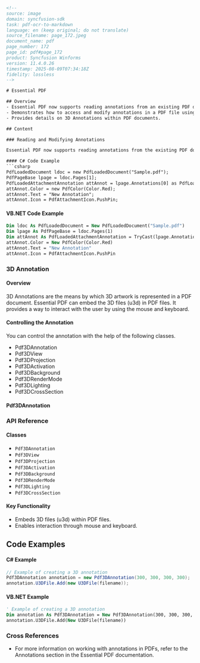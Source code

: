 ```html
<!-- 
source: image
domain: syncfusion-sdk
task: pdf-ocr-to-markdown
language: en (keep original; do not translate)
source_filename: page_172.jpeg
document_name: pdf
page_number: 172
page_id: pdf#page_172
product: Syncfusion Winforms
version: 11.4.0.26
timestamp: 2025-08-09T07:34:18Z
fidelity: lossless
-->

# Essential PDF

## Overview
- Essential PDF now supports reading annotations from an existing PDF document.
- Demonstrates how to access and modify annotations in a PDF file using both C# and VB.NET.
- Provides details on 3D Annotations within PDF documents.

## Content

### Reading and Modifying Annotations

Essential PDF now supports reading annotations from the existing PDF document. The following code example illustrates this.

#### C# Code Example
```csharp
PdfLoadedDocument ldoc = new PdfLoadedDocument("Sample.pdf");
PdfPageBase lpage = ldoc.Pages[1];
PdfLoadedAttachmentAnnotation attAnnot = lpage.Annotations[0] as PdfLoadedAttachmentAnnotation;
attAnnot.Color = new PdfColor(Color.Red);
attAnnot.Text = "New Annotation";
attAnnot.Icon = PdfAttachmentIcon.PushPin;
```

#### VB.NET Code Example
```vb
Dim ldoc As PdfLoadedDocument = New PdfLoadedDocument("Sample.pdf")
Dim lpage As PdfPageBase = ldoc.Pages(1)
Dim attAnnot As PdfLoadedAttachmentAnnotation = TryCast(lpage.Annotations(0), PdfLoadedAttachmentAnnotation)
attAnnot.Color = New PdfColor(Color.Red)
attAnnot.Text = "New Annotation"
attAnnot.Icon = PdfAttachmentIcon.PushPin
```

### 3D Annotation

#### Overview
3D Annotations are the means by which 3D artwork is represented in a PDF document. Essential PDF can embed the 3D files (u3d) in PDF files. It provides a way to interact with the user by using the mouse and keyboard.

#### Controlling the Annotation
You can control the annotation with the help of the following classes.

- Pdf3DAnnotation
- Pdf3DView
- Pdf3DProjection
- Pdf3DActivation
- Pdf3DBackground
- Pdf3DRenderMode
- Pdf3DLighting
- Pdf3DCrossSection

#### Pdf3DAnnotation

### API Reference

#### Classes
- `Pdf3DAnnotation`
- `Pdf3DView`
- `Pdf3DProjection`
- `Pdf3DActivation`
- `Pdf3DBackground`
- `Pdf3DRenderMode`
- `Pdf3DLighting`
- `Pdf3DCrossSection`

#### Key Functionality
- Embeds 3D files (u3d) within PDF files.
- Enables interaction through mouse and keyboard.

## Code Examples

#### C# Example
```csharp
// Example of creating a 3D annotation
Pdf3DAnnotation annotation = new Pdf3DAnnotation(300, 300, 300, 300);
annotation.U3DFile.Add(new U3DFile(filename));
```

#### VB.NET Example
```vb
' Example of creating a 3D annotation
Dim annotation As Pdf3DAnnotation = New Pdf3DAnnotation(300, 300, 300, 300)
annotation.U3DFile.Add(New U3DFile(filename))
```

### Cross References
- For more information on working with annotations in PDFs, refer to the Annotations section in the Essential PDF documentation.

<!-- tags: [pdf, annotations, 3d, embedding, interaction] keywords: [essential pdf, pdf annotations, 3d artwork, 3D Annotations, user interaction, mouse, keyboard, embedding 3D files, u3d, annotations, designing, modification, interaction] -->
```
